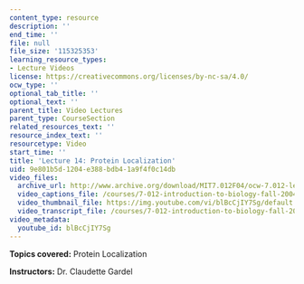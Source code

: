 ```yaml
---
content_type: resource
description: ''
end_time: ''
file: null
file_size: '115325353'
learning_resource_types:
- Lecture Videos
license: https://creativecommons.org/licenses/by-nc-sa/4.0/
ocw_type: ''
optional_tab_title: ''
optional_text: ''
parent_title: Video Lectures
parent_type: CourseSection
related_resources_text: ''
resource_index_text: ''
resourcetype: Video
start_time: ''
title: 'Lecture 14: Protein Localization'
uid: 9e801b5d-1204-e388-bdb4-1a9f4f0c14db
video_files:
  archive_url: http://www.archive.org/download/MIT7.012F04/ocw-7.012-lec14-13oct2004-220k.mp4
  video_captions_file: /courses/7-012-introduction-to-biology-fall-2004/51a09b32ed1c5af396931fce6e1c49a7_blBcCjIY7Sg.vtt
  video_thumbnail_file: https://img.youtube.com/vi/blBcCjIY7Sg/default.jpg
  video_transcript_file: /courses/7-012-introduction-to-biology-fall-2004/90657fc47d9d74f43e6de20077a12073_blBcCjIY7Sg.pdf
video_metadata:
  youtube_id: blBcCjIY7Sg
---
```


**Topics covered:** Protein Localization

**Instructors:** Dr. Claudette Gardel


